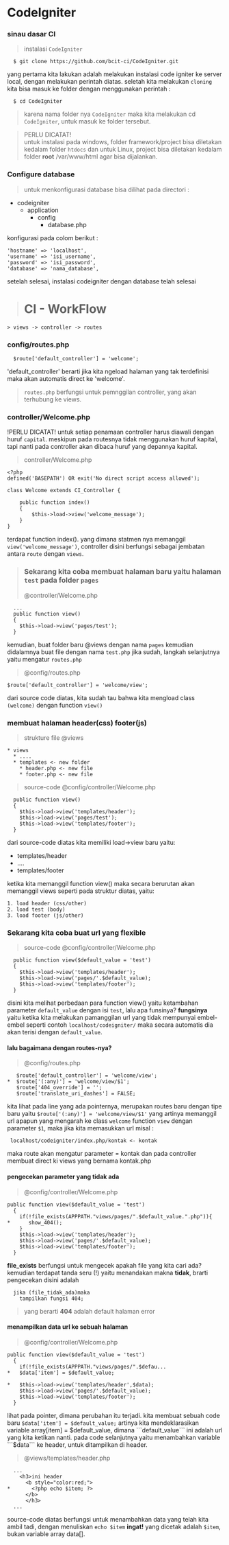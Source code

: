 # CodeIgniter
### sinau dasar CI

> instalasi ```CodeIgniter```
```
  $ git clone https://github.com/bcit-ci/CodeIgniter.git
```

yang pertama kita lakukan adalah melakukan instalasi code igniter ke server local, dengan melakukan perintah diatas. seletah kita melakukan ```cloning``` kita bisa masuk ke folder dengan menggunakan perintah :

```
  $ cd CodeIgniter
```

> karena nama folder nya ```CodeIgniter``` maka kita melakukan cd ```CodeIgniter```, untuk masuk ke folder tersebut.

> PERLU DICATAT! <br>
untuk instalasi pada windows, folder framework/project bisa diletakan kedalam folder ```htdocs``` dan untuk Linux, project bisa diletakan kedalam folder __root__ /var/www/html agar bisa dijalankan.

### Configure database
> untuk menkonfigurasi database bisa dilihat pada directori :

* codeigniter
  * application
    * config
      * database.php

konfigurasi pada colom berikut :
```
'hostname' => 'localhost',
'username' => 'isi_username',
'password' => 'isi_password',
'database' => 'nama_database',
```

setelah selesai, instalasi codeigniter dengan database telah selesai

> # CI - WorkFlow
```
> views -> controller -> routes
```

### config/routes.php
```
  $route['default_controller'] = 'welcome';
```

'default_controller' berarti jika kita ngeload halaman yang tak terdefinisi maka akan automatis direct ke 'welcome'.

> ```routes.php``` berfungsi untuk pemnggilan controller, yang akan terhubung ke views.

### controller/Welcome.php
!PERLU DICATAT! untuk setiap penamaan controller harus diawali dengan huruf ```capital```. meskipun pada routesnya tidak menggunakan huruf kapital, tapi nanti pada controller akan dibaca huruf yang depannya kapital.
>  controller/Welcome.php

```
<?php
defined('BASEPATH') OR exit('No direct script access allowed');

class Welcome extends CI_Controller {

	public function index()
	{
		$this->load->view('welcome_message');
	}
}
```
terdapat function index(). yang dimana statmen nya memanggil ```view('welcome_message')```, controller disini berfungsi sebagai jembatan antara ```route``` dengan ```views```.

> ### Sekarang kita coba membuat halaman baru yaitu halaman ```test``` pada folder ```pages```
> @controller/Welcome.php

```
  ...
  public function view()
  {
    $this->load->view('pages/test');
  }
```

kemudian, buat folder baru @views dengan nama ```pages``` kemudian didalamnya buat file dengan nama ```test.php``` jika sudah, langkah selanjutnya yaitu mengatur ```routes.php```

> @config/routes.php
```
$route['default_controller'] = 'welcome/view';
```
dari source code diatas, kita sudah tau bahwa kita mengload class ```(welcome)``` dengan function ```view()```

### membuat halaman header(css) footer(js)
>strukture file @views

```
* views
  * ....
  * templates <- new folder
    * header.php <- new file
    * footer.php <- new file
```

> source-code @config/controller/Welcome.php

```
  public function view()
  {
    $this->load->view('templates/header');
    $this->load->view('pages/test');
    $this->load->view('templates/footer');
  }
```

dari source-code diatas kita memiliki load->view baru yaitu:
* templates/header
* ....
* templates/footer

ketika kita memanggil function view() maka secara berurutan akan memanggil views seperti pada struktur diatas, yaitu:
```
1. load header (css/other)
2. load test (body)
3. load footer (js/other)
```

### Sekarang kita coba buat url yang flexible
> source-code @config/controller/Welcome.php
```
  public function view($default_value = 'test')
  {
    $this->load->view('templates/header');
    $this->load->view('pages/'.$default_value);
    $this->load->view('templates/footer');
  }
```

disini kita melihat perbedaan para function view() yaitu ketambahan parameter ```default_value``` dengan isi ```test```, lalu apa funsinya? __fungsinya__ yaitu ketika kita melakukan pamanggilan url yang tidak mempunyai embel-embel seperti contoh ```localhost/codeigniter/``` maka secara automatis dia akan terisi dengan ```default_value```.

#### lalu bagaimana dengan routes-nya?
> @config/routes.php

```
   $route['default_controller'] = 'welcome/view';
*  $route['(:any)'] = 'welcome/view/$1';
   $route['404_override'] = '';
   $route['translate_uri_dashes'] = FALSE;
```

kita lihat pada line yang ada pointernya, merupakan routes baru dengan tipe baru yaitu ```$route['(:any)'] = 'welcome/view/$1'``` yang artinya memanggil url apapun yang mengarah ke class ```welcome``` function ```view``` dengan parameter ```$1```, maka jika kita memasukkan url misal :
```
 localhost/codeigniter/index.php/kontak <- kontak
```

maka route akan mengatur parameter = kontak dan pada controller membuat direct ki views yang bernama kontak.php

#### pengecekan parameter yang tidak ada
> @config/controller/Welcome.php

```
public function view($default_value = 'test')
  {
    if(!file_exists(APPPATH."views/pages/".$default_value.".php")){
*      show_404();
    }
    $this->load->view('templates/header');
    $this->load->view('pages/'.$default_value);
    $this->load->view('templates/footer');
  }
```
**file_exists** berfungsi untuk mengecek apakah file yang kita cari ada? kemudian terdapat tanda seru (!) yaitu menandakan makna **tidak**, brarti pengecekan disini adalah
```
  jika (file_tidak_ada)maka
    tampilkan fungsi 404;
```
> yang berarti **404** adalah default halaman error

#### menampilkan data url ke sebuah halaman
> @config/controller/Welcome.php
```
public function view($default_value = 'test')
  {
    if(!file_exists(APPPATH."views/pages/".$defau...
*   $data['item'] = $default_value;

*   $this->load->view('templates/header',$data);
    $this->load->view('pages/'.$default_value);
    $this->load->view('templates/footer');
  }
```

lihat pada pointer, dimana perubahan itu terjadi. kita membuat sebuah code baru ```$data['item'] = $default_value;``` artinya kita mendeklarasikan variable array[item] = $default_value, dimana ```default_value``` ini adalah url yang kita ketikan nanti. pada code selanjutnya yaitu menambahkan variable ```$data``` ke header, untuk ditampilkan di header.

> @views/templates/header.php
```
  ...
    <h3>ini header
      <b style="color:red;">
*       <?php echo $item; ?>
      </b>
      </h3>
  ...
```

source-code diatas berfungsi untuk menambahkan data yang telah kita ambil tadi, dengan menuliskan ```echo $item``` **ingat!** yang dicetak adalah ```$item```, bukan variable array data[].
